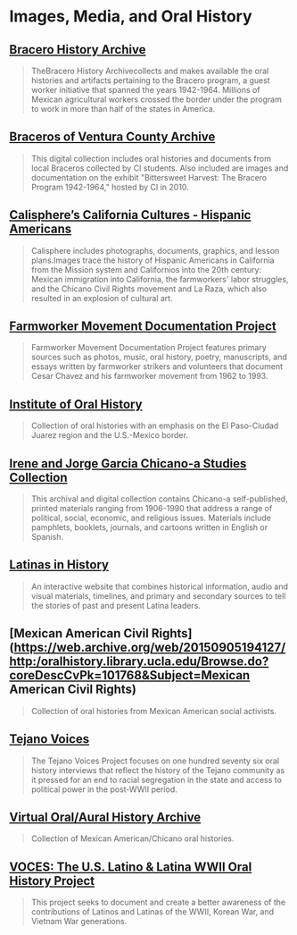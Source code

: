 # Images, Media, and Oral History

## [Bracero History Archive](https://web.archive.org/web/20150905194127/http:/braceroarchive.org/)

> TheBracero History Archivecollects and makes available the oral histories and artifacts pertaining to the Bracero program, a guest worker initiative that spanned the years 1942-1964. Millions of Mexican agricultural workers crossed the border under the program to work in more than half of the states in America.

## [Braceros of Ventura County Archive](https://web.archive.org/web/20150905194127/http:/repository.library.csuci.edu/handle/10139/2754)

> This digital collection includes oral histories and documents from local Braceros collected by CI students. Also included are images and documentation on the exhibit "Bittersweet Harvest: The Bracero Program 1942-1964," hosted by CI in 2010.

## [Calisphere’s California Cultures - Hispanic Americans](https://web.archive.org/web/20150905194127/http:/www.calisphere.universityofcalifornia.edu/calcultures/ethnic_groups/ethnic3.html)

> Calisphere includes photographs, documents, graphics, and lesson plans.Images trace the history of Hispanic Americans in California from the Mission system and Californios into the 20th century: Mexican immigration into California, the farmworkers' labor struggles, and the Chicano Civil Rights movement and La Raza, which also resulted in an explosion of cultural art.

## [Farmworker Movement Documentation Project](https://web.archive.org/web/20150905194127/http:/farmworkermovement.com/medias/)

> Farmworker Movement Documentation Project features primary sources such as photos, music, oral history, poetry, manuscripts, and essays written by farmworker strikers and volunteers that document Cesar Chavez and his farmworker movement from 1962 to 1993.

## [Institute of Oral History](https://web.archive.org/web/20150905194127/http:/digitalcommons.utep.edu/oral_history/)

> Collection of oral histories with an emphasis on the El Paso-Ciudad Juarez region and the U.S.-Mexico border.

## [Irene and Jorge Garcia Chicano-a Studies Collection](https://web.archive.org/web/20150905194127/http:/repository.library.csuci.edu/handle/10139/6501)

> This archival and digital collection contains Chicano-a self-published, printed materials ranging from 1906-1990 that address a range of political, social, economic, and religious issues. Materials include pamphlets, booklets, journals, and cartoons written in English or Spanish.

## [Latinas in History](https://web.archive.org/web/20150905194127/http:/depthome.brooklyn.cuny.edu/latinashistory/latinashistory.html)

> An interactive website that combines historical information, audio and visual materials, timelines, and primary and secondary sources to tell the stories of past and present Latina leaders.

## [Mexican American Civil Rights](https://web.archive.org/web/20150905194127/http:/oralhistory.library.ucla.edu/Browse.do?coreDescCvPk=101768&Subject=Mexican American Civil Rights)

> Collection of oral histories from Mexican American social activists.

## [Tejano Voices](https://web.archive.org/web/20150905194127/http:/library.uta.edu/tejanovoices/)

> The Tejano Voices Project focuses on one hundred seventy six oral history interviews that reflect the history of the Tejano community as it pressed for an end to racial segregation in the state and access to political power in the post-WWII period.

## [Virtual Oral/Aural History Archive](https://web.archive.org/web/20150905194127/http:/symposia.library.csulb.edu/iii/cpro/CommunityViewPage.external;jsessionid=2A10B69B5FA7E5D9647195EE9C59ED91?lang=eng&sp=1000031&suite=def)

> Collection of Mexican American/Chicano oral histories.

## [VOCES: The U.S. Latino & Latina WWII Oral History Project](https://web.archive.org/web/20150905194127/http:/www.lib.utexas.edu/voces/)

> This project seeks to document and create a better awareness of the contributions of Latinos and Latinas of the WWII, Korean War, and Vietnam War generations.



